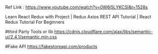 Ref Link : https://www.youtube.com/watch?v=0W6i5LYKCSI&t=1528s

Learn React Redux with Project | Redux Axios REST API Tutorial | React Redux Tutorial For Beginners

#third Party Tools or lib
https://cdnjs.cloudflare.com/ajax/libs/semantic-ui/2.4.1/semantic.min.css

#Fake API
https://fakestoreapi.com/products
